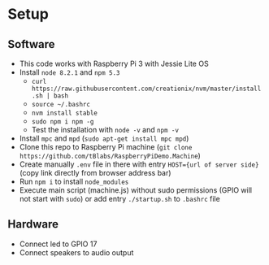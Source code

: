 # Setup

## Software
- This code works with Raspberry Pi 3 with Jessie Lite OS
- Install `node 8.2.1` and `npm 5.3`
  - `curl https://raw.githubusercontent.com/creationix/nvm/master/install.sh | bash`
  - `source ~/.bashrc`
  - `nvm install stable`
  - `sudo npm i npm -g`
  - Test the installation with `node -v` and `npm -v`
- Install `mpc` and `mpd` (`sudo apt-get install mpc mpd`)
- Clone this repo to Raspberry Pi machine (`git clone https://github.com/tBlabs/RaspberryPiDemo.Machine`) 
- Create manually `.env` file in there with entry `HOST={url of server side}` (copy link directly from browser address bar)
- Run `npm i` to install `node_modules`
- Execute main script (machine.js) without sudo permissions (GPIO will not start with `sudo`) or add entry `./startup.sh` to `.bashrc` file

## Hardware
- Connect led to GPIO 17
- Connect speakers to audio output
